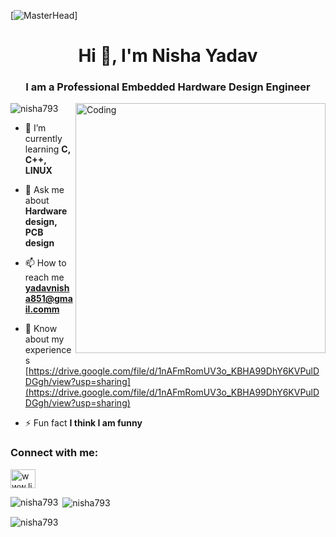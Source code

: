 [![MasterHead](https://www.vackergroup.ae/wp-content/uploads/2016/04/Iot-cover-image.gif)]
<h1 align="center">Hi 👋, I'm Nisha Yadav</h1>
<h3 align="center">I am a Professional Embedded Hardware Design Engineer</h3>
<img align="right" alt="Coding" width="400" src="https://res.cloudinary.com/practicaldev/image/fetch/s--2bZIjPGC--/c_limit%2Cf_auto%2Cfl_progressive%2Cq_66%2Cw_880/https://dev-to-uploads.s3.amazonaws.com/i/d4tvukbt5mra37cvwklk.gif">

<p align="left"> <img src="https://komarev.com/ghpvc/?username=nisha793&label=Profile%20views&color=0e75b6&style=flat" alt="nisha793" /> </p>

- 🌱 I’m currently learning **C, C++, LINUX**

- 💬 Ask me about **Hardware design, PCB design**

- 📫 How to reach me **yadavnisha851@gmail.comm**

- 📄 Know about my experiences [https://drive.google.com/file/d/1nAFmRomUV3o_KBHA99DhY6KVPulDDGgh/view?usp=sharing](https://drive.google.com/file/d/1nAFmRomUV3o_KBHA99DhY6KVPulDDGgh/view?usp=sharing)

- ⚡ Fun fact **I think I am funny**

<h3 align="left">Connect with me:</h3>
<p align="left">
<a href="https://linkedin.com/in/www.linkedin.com/in/nisha-chandrakant-yadav" target="blank"><img align="center" src="https://raw.githubusercontent.com/rahuldkjain/github-profile-readme-generator/master/src/images/icons/Social/linked-in-alt.svg" alt="www.linkedin.com/in/nisha-chandrakant-yadav" height="30" width="40" /></a>
</p>

<p><img align="left" src="https://github-readme-stats.vercel.app/api/top-langs?username=nisha793&show_icons=true&locale=en&layout=compact" alt="nisha793" /></p>

<p>&nbsp;<img align="center" src="https://github-readme-stats.vercel.app/api?username=nisha793&show_icons=true&locale=en" alt="nisha793" /></p>

<p><img align="center" src="https://github-readme-streak-stats.herokuapp.com/?user=nisha793&" alt="nisha793" /></p>
